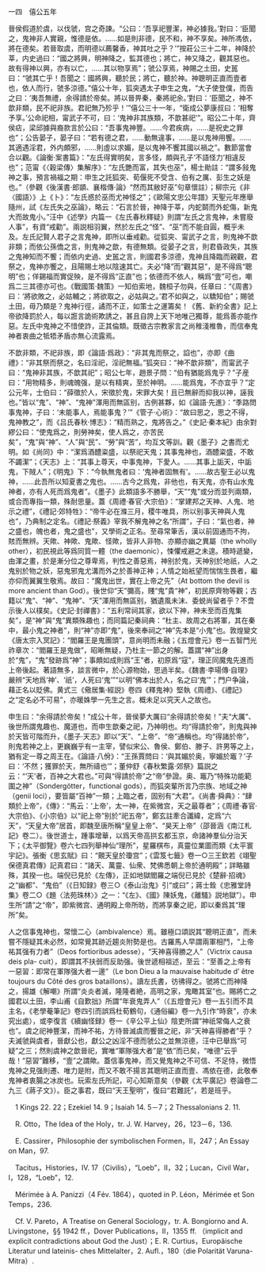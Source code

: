 一四　僖公五年

晉侯假道於虞，以伐虢，宫之奇諫。“公曰：‘吾享祀豐潔，神必據我。’對曰：‘臣聞之，鬼神非人實親，惟德是依。……如是則非德，民不和，神不享矣。神所馮依，將在德矣。若晉取虞，而明德以薦馨香，神其吐之乎？’”按莊公三十二年，神降於莘，内史過曰：“國之將興，明神降之，監其德也；將亡，神又降之，觀其惡也。故有得神以興，亦有以亡，……其以物享焉”；虢公享焉，神賜之土田，史嚚曰：“虢其亡乎！吾聞之：國將興，聽於民；將亡，聽於神。神聰明正直而壹者也，依人而行，虢多涼德。”僖公十年，狐突遇太子申生之鬼，“大子使登僕，而告之曰：‘夷吾無禮，余得請於帝矣。將以晉畀秦，秦將祀余。’對曰：‘臣聞之，神不歆非類，民不祀非族。君祀無乃殄乎！’”僖公三十一年，“衛成公夢康叔曰：‘相奪予享。’公命祀相，甯武子不可，曰：‘鬼神非其族類，不歆甚祀’”。昭公二十年，齊侯痁，梁邱據與裔款言於公曰：“吾事鬼神豐。……今君疾病，……是祝史之罪也”；公告晏子，晏子曰：“若有德之君，……動無違事，……是以鬼神用饗。……其適遇淫君，外内頗邪，……則虛以求媚，是以鬼神不饗其國以禍之”。數節當會合以觀。《論衡·案書篇》：“左氏得實明矣，言多怪，頗與孔子‘不語怪力’相違反也”；范甯《〈穀梁傳〉集解序》：“左氏艷而富，其失也巫”，楊士勛註：“謂多敍鬼神之事，預言禍福之期：申生之託狐突、荀偃死不受含、伯有之厲、彭生之妖是也。”（參觀《後漢書·郎顗、襄楷傳·論》“然而其敝好巫”句章懷註）；柳宗元《非〈國語〉》上《卜》：“左氏惑於巫而尤神怪之”；《歐陽文忠公年譜》天聖元年應舉隨州，試《左氏失之巫論》，略云：“石言於晉，神降于莘，内蛇鬬而外蛇傷，新鬼大而故鬼小。”汪中《述學》内篇一《左氏春秋釋疑》則謂“左氏之言鬼神，未嘗廢人事”，有資“戒勸”。兩説相羽翼，然於左氏之“怪”、“巫”而不能自圓，概乎未及。左氏記賢人君子之言鬼神，即所以垂戒勸。從狐突、甯武子之言，則鬼神不歆非類；而依公孫僑之言，則鬼神之歆，有德無類。從晏子之言，則君昏政失，其族之鬼神知而不饗；而依内史過、史嚚之言，則國君多涼德，鬼神且降臨而親觀，君祭之，鬼神亦饗之，且陽賜土地以陰速其亡。夫必“降”而“觀其惡”，是不得爲“聰明”也；佯錫福而實促殃，是不得爲“正直”也；依德而不依人，稱爲“壹”可也，嘲爲二三其德亦可也。《戰國策·魏策》一知伯索地，魏桓子勿與，任章曰：“《周書》曰：‘將欲敗之，必姑輔之；將欲取之，必姑與之。’君不如與之，以驕知伯”；賜虢土田，毋乃類是？鬼神行徑，譎而不正，如策士之運籌矣！《舊、新約全書》記上帝欲降罰於人，每以誑言詭術欺誘之，甚且自誇上天下地唯己獨尊，能爲善亦能作惡。左氏中鬼神之不惜使詐，正其倫類。既徵古宗教家言之尚稚淺椎魯，而信奉鬼神者衷曲之牴牾矛盾亦無心流露焉。

不歆非類，不祀非族，即《論語·爲政》：“非其鬼而祭之，諂也”，亦即《曲禮》：“非其祭而祭之，名曰淫祀，淫祀無福。”狐突曰：“神不歆非類”，而甯武子曰：“鬼神非其族，不歆其祀”；昭公七年，趙景子問：“伯有猶能爲鬼乎？”子産曰：“用物精多，則魂魄强，是以有精爽，至於神明。……能爲鬼，不亦宜乎？”定公元年，士伯曰：“薛徵於人，宋徵於鬼，宋罪大矣！且已無辭而抑我以神，誣我也。”皆以“鬼”、“神”、“鬼神”渾用而無區别，古例甚夥，如《論語·先進》：“季路問事鬼神，子曰：‘未能事人，焉能事鬼？’”《管子·心術》：“故曰思之，思之不得，鬼神教之”，而《吕氏春秋·博志》：“精而熟之，鬼將告之。”《史記·秦本紀》由余對繆公曰：“使鬼爲之，則勞神矣，使人爲之，亦苦民矣”，“鬼”與“神”、“人”與“民”、“勞”與“苦”，均互文等訓。觀《墨子》之書而尤明。如《尚同》中：“潔爲酒醴粢盛，以祭祀天鬼；其事鬼神也，酒醴粢盛，不敢不蠲潔”；《天志》上：“其事上尊天，中事鬼神，下愛人。……其事上詬天，中詬鬼，下賊人”；《明鬼》下：“今執無鬼者曰：‘鬼神者固無有’。……故古聖王必以鬼神，……此吾所以知夏書之鬼也。……古今之爲鬼，非他也，有天鬼，亦有山水鬼神者，亦有人死而爲鬼者”。《墨子》此類語多不勝舉，“天”“鬼”或分而並列兩類，或合而專指一類，殊耐思量。蓋《周禮·春官·大宗伯》：“掌建邦之天神、人鬼、地示之禮”，《禮記·郊特牲》：“帝牛必在滌三月，稷牛唯具，所以别事天神與人鬼也”，乃典制之定名。《禮記·祭義》宰我不解鬼神之名“所謂”，子曰：“氣也者，神之盛也，魄也者，鬼之盛也”，又學術之正名。至尋常筆舌，漢以前固通而不拘，賅而無辨。天歟、神歟、鬼歟、怪歟，皆非人非物、亦顯亦幽之異屬（the wholly other），初民視此等爲同質一體（the daemonic），悚懼戒避之未遑。積時遞變，由渾之畫，於是漸分位之尊卑焉，判性之善惡焉，神别於鬼，天神别於地祇，人之鬼别於物之妖，惡鬼邪鬼尤溝而外之於善神正神；人情之始衹望而惴惴生畏者，繼亦仰而翼翼生敬焉。故曰：“魔鬼出世，實在上帝之先”（At bottom the devil is more ancient than God）。後世仰“天”彌高，賤“鬼”貴“神”，初民原齊物等觀；古籍以“鬼”、“神”、“鬼神”、“天”渾用而無區别，猶遺風未沫、委蜕尚留者乎？不啻示後人以樸矣。《史記·封禪書》：“五利常祠其家，欲以下神，神未至而百鬼集矣”，是“神”與“鬼”異類殊趣也；而同篇記秦祠典：“杜主、故周之右將軍，其在秦中，最小鬼之神者”，則“神”亦即“鬼”，後來奉祠之“神”先本是“小鬼”也。敦煌變文《唐太宗入冥記》：“閻羅王是鬼團頭”，意尚明而未融；《五燈會元》卷一五智門光祚章次：“閻羅王是鬼做”，昭晰無疑，乃杜主一節之的解。蓋謂“神”出身於“鬼”，“鬼”發跡爲“神”；事頗如成則爲“王”者，初原爲“寇”，理正同魔鬼先進而上帝後起。著語無多，談言微中，於心源物始，思過半矣。《魏書·李瑒傳·自理》嚴辨“天地爲‘神’、‘祇’，人死曰‘鬼’”“以明“佛本出於人，名之曰‘鬼’”；門户争論，藉正名以貶佛。黄式三《儆居集·經説》卷四《釋鬼神》堅執《周禮》、《禮記》之“定名必不可易”，亦暖姝學一先生之言。概未足以究天人之故也。

申生曰：“余得請於帝矣！”成公十年，晉侯夢大厲曰“余得請於帝矣！”夫“大厲”、後世所謂鬼趣也、魔道也，而申生歆秦之祀，乃神明也。均“得請於帝”，則鬼與神於天皆可階而升，《墨子·天志》即以“天”、“上帝”、“帝”通稱也。均“得諸於帝”，則鬼若神之上，更巍巍乎有一主宰，譬似宋公、魯侯、鄭伯、滕子、許男等之上，猶有定一尊之周王在。《論語·八佾》：“王孫賈問曰：‘與其媚於奥，寧媚於竈？’子曰：‘不然；獲罪於天，無所禱也’”；董仲舒《春秋繁露·郊祭》篇説之云：“‘天’者，百神之大君也。”可與“得請於帝”之“帝”參證。奥、竈乃“特殊功能範圍之神”（Sondergötter，functional gods），而狐突輩所言乃宗族、地域之神（genii loci），要皆屬“百神”一類；上臨之者，固别有“大君”。《尚書·舜典》：“肆類於上帝”，《傳》：“馬云：‘上帝’，太一神，在紫微宫，天之最尊者”；《周禮·春官·大宗伯》、《小宗伯》以“祀上帝”别於“祀五帝”，鄭玄註牽合讖緯，定爲“六天”，“天皇大帝”居首，即魏至唐所稱“皇皇上帝”、“昊天上帝”（邵晉涵《南江札記》卷二）。後世道士，踵事增華，以爲天帝高拱玄都玉京，命諸神羣仙分治天下；《太平御覽》卷六七四列舉神仙“理所”，星羅棋布，真靈位業圖而類《太平寰宇記》。張衡《思玄賦》曰：“覿天皇於瓊宫”；《雲笈七籤》卷一○三王欽若《翊聖保德真君傳》記真君曰：“諸天、萬靈、仙衆、梵佛悉朝上帝於通明殿”；詳略雖殊，其揆一也。端倪已見於《左傳》，正如地獄閻羅之端倪已見於《楚辭·招魂》之“幽都”、“鬼伯”（《日知録》卷三○《泰山治鬼》引“或曰”；蔣士銓《忠雅堂詩集》卷二○《題〈法苑珠林〉》之一：“《左》、《國》陳妖鬼，《離騷》説地獄”）。申生所“請”之“帝”，即紫微宫、通明殿上帝所昉，而將享秦之祀，即以秦爲其“理所”矣。

人之信事鬼神也，常懷二心（ambivalence）焉。雖極口頌説其“聰明正直”，而未嘗不隱疑其未必然，如常覺其跡近趨炎附勢是也。古羅馬人早謂兩軍相鬥，“上帝祐其强有力者”（Deos fortioribus adesse），“天神喜得勝之人”（Victrix causa deis pla-
cuit），即謂其不扶弱而反助强。後世遞相祖述，至云：“至善之上帝有一惡習：即常在軍隊强大者一邊”（Le bon Dieu a la mauvaise habitude d’ être toujours du Côté des gros bataillons）。讀左氏書，彷彿得之。虢將亡而神降之，揚雄《解嘲》所謂“炎炎者滅，隆隆者絶，高明之家，鬼瞰其室”也。賜將亡之國君以土田，李山甫《自歎拙》所謂“年衰鬼弄人”（《五燈會元》卷一五引而不具主名，《老學菴筆記》卷四引而誤爲杜荀鶴句，《通俗編》卷一九引作“時衰”，亦未究出處），或李復言《續幽怪録》卷一《辛公平上仙》陰吏所謂“神祇常侮人之衰也”。虞之祀神豐潔，而神不祐，方待晉滅虞而饗晉之祀，非“天神喜得勝者”乎？夫滅虢與虞者，晉獻公也，獻公之凶淫不德而虢公之並無涼德，汪中已舉爲“可疑”之三；然則虞神之歆晉祀，實唯“軍隊强大者”是“依”而已矣，“唯德”云乎哉！“惡習”難移，“壹”之謂歟。蓋信事鬼神，而又覺鬼神之不可信、不足恃，微悟鬼神之見强則遷、唯力是附，而又不敢不揚言其聰明正直而壹、馮依在德，此敬奉鬼神者衷腸之冰炭也。玩索左氏所記，可心知斯意矣（參觀《太平廣記》卷論卷二九三《蔣子文》）。臣之事君，既曰“天王聖明”，復曰“君難託”，若是班乎。













　1 Kings 22. 22；Ezekiel 14. 9；Isaiah 14. 5－7；2 Thessalonians 2. 11.

　R. Otto，The Idea of the Holy，tr. J. W. Harvey，26，123－6，136.

　E. Cassirer，Philosophie der symbolischen Formen，II，247；An Essay on Man，97.

　Tacitus，Histories，IV. 17（Civilis），“Loeb”，II，32；Lucan，Civil War，I，128，“Loeb”，12.

　Mérimée à A. Panizzi（4 Fév. 1864），quoted in P. Léon，Mérimée et Son Temps，236.

　Cf. V. Pareto，A Treatise on General Sociology，tr. A. Bongiorno and A. Livingstone，§§ 1942 ff.，Dover Publications，II，1355 ff. （implicit and explicit contradictions about God the Just）；E. R. Curtius，Europäische Literatur und lateinis-
ches Mittelalter，2. Aufl.，180（die Polarität Varuna-Mitra）.
